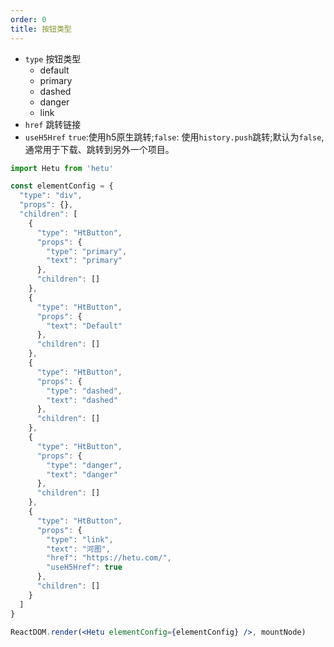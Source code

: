 ```yaml
---
order: 0
title: 按钮类型
---
```


- `type` 按钮类型
  - default
  - primary
  - dashed
  - danger
  - link
- `href` 跳转链接
- `useH5Href` `true`:使用h5原生跳转;`false`: 使用`history.push`跳转;默认为`false`, 通常用于下载、跳转到另外一个项目。 

```jsx
import Hetu from 'hetu'

const elementConfig = {
  "type": "div",
  "props": {},
  "children": [
    {
      "type": "HtButton",
      "props": {
        "type": "primary",
        "text": "primary"
      },
      "children": []
    },
    {
      "type": "HtButton",
      "props": {
        "text": "Default"
      },
      "children": []
    },
    {
      "type": "HtButton",
      "props": {
        "type": "dashed",
        "text": "dashed"
      },
      "children": []
    },
    {
      "type": "HtButton",
      "props": {
        "type": "danger",
        "text": "danger"
      },
      "children": []
    },
    {
      "type": "HtButton",
      "props": {
        "type": "link",
        "text": "河图",
        "href": "https://hetu.com/",
        "useH5Href": true
      },
      "children": []
    }
  ]
}

ReactDOM.render(<Hetu elementConfig={elementConfig} />, mountNode)
```
